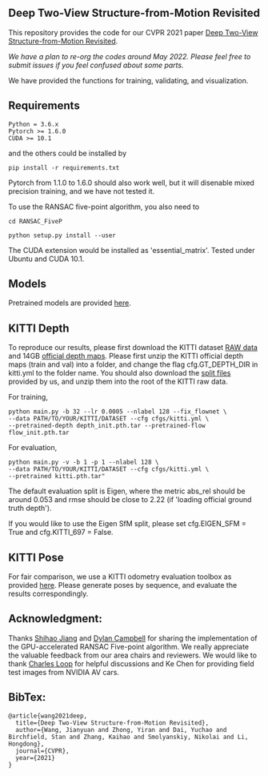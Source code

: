 ## Deep Two-View Structure-from-Motion Revisited

This repository provides the code for our CVPR 2021 paper [Deep Two-View Structure-from-Motion Revisited](https://arxiv.org/abs/2104.00556).

*We have a plan to re-org the codes around May 2022. Please feel free to submit issues if you feel confused about some parts.*


We have provided the functions for training, validating, and visualization.


## Requirements

```
Python = 3.6.x
Pytorch >= 1.6.0
CUDA >= 10.1
```

and the others could be installed by

```
pip install -r requirements.txt
```

Pytorch from 1.1.0 to 1.6.0 should also work well, but it will disenable mixed precision training, and we have not tested it.

To use the RANSAC five-point algorithm, you also need to 

```
cd RANSAC_FiveP

python setup.py install --user
```

The CUDA extension would be installed as 'essential_matrix'. Tested under Ubuntu and CUDA 10.1.


## Models

Pretrained models are provided [here](https://drive.google.com/drive/folders/1g0uoNrldySyWnkVfQ53etqcNlhzJrAHx?usp=sharing).

## KITTI Depth

To reproduce our results, please first download the KITTI dataset [RAW data](http://www.cvlibs.net/datasets/kitti/raw_data.php) and 14GB [official depth maps](http://www.cvlibs.net/datasets/kitti/eval_depth.php?benchmark=depth_prediction). Please first unzip the KITTI official depth maps (train and val) into a folder, and change the flag cfg.GT_DEPTH_DIR in kitti.yml  to the folder name. You should also download the [split files](https://drive.google.com/drive/folders/1g0uoNrldySyWnkVfQ53etqcNlhzJrAHx?usp=sharing) provided by us, and unzip them into the root of the KITTI raw data. 

For training, 
```
python main.py -b 32 --lr 0.0005 --nlabel 128 --fix_flownet \
--data PATH/TO/YOUR/KITTI/DATASET --cfg cfgs/kitti.yml \
--pretrained-depth depth_init.pth.tar --pretrained-flow flow_init.pth.tar
```

For evaluation, 
```
python main.py -v -b 1 -p 1 --nlabel 128 \
--data PATH/TO/YOUR/KITTI/DATASET --cfg cfgs/kitti.yml \
--pretrained kitti.pth.tar"
```

The default evaluation split is Eigen, where the metric abs_rel should be around 0.053 and rmse should be close to 2.22 (if 'loading official ground truth depth'). 

If you would like to use the Eigen SfM split, please set cfg.EIGEN_SFM = True and cfg.KITTI_697 = False.


## KITTI Pose

For fair comparison, we use a KITTI odometry evaluation toolbox as provided [here](https://github.com/Huangying-Zhan/kitti-odom-eval). Please generate poses by sequence, and evaluate the results correspondingly.

## Acknowledgment:

Thanks [Shihao Jiang](https://zacjiang.github.io/) and [Dylan Campbell](https://sites.google.com/view/djcampbell/) for sharing the implementation of the GPU-accelerated RANSAC Five-point algorithm. We really appreciate the valuable feedback from our area chairs and reviewers. We would like to thank [Charles Loop](https://scholar.google.com/citations?user=qqSucBkAAAAJ&hl=en) for helpful discussions and Ke Chen for providing field test images from NVIDIA AV cars.



## BibTex:

```
@article{wang2021deep,
  title={Deep Two-View Structure-from-Motion Revisited},
  author={Wang, Jianyuan and Zhong, Yiran and Dai, Yuchao and Birchfield, Stan and Zhang, Kaihao and Smolyanskiy, Nikolai and Li, Hongdong},
  journal={CVPR},
  year={2021}
}
```
